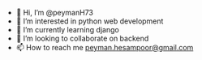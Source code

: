 - 👋 Hi, I’m @peymanH73
- 👀 I’m interested in python web development
- 🌱 I’m currently learning django
- 💞️ I’m looking to collaborate on backend
- 📫 How to reach me peyman.hesampoor@gmail.com

<!---
peymanH73/peymanH73 is a ✨ special ✨ repository because its `README.md` (this file) appears on your GitHub profile.
You can click the Preview link to take a look at your changes.
--->
